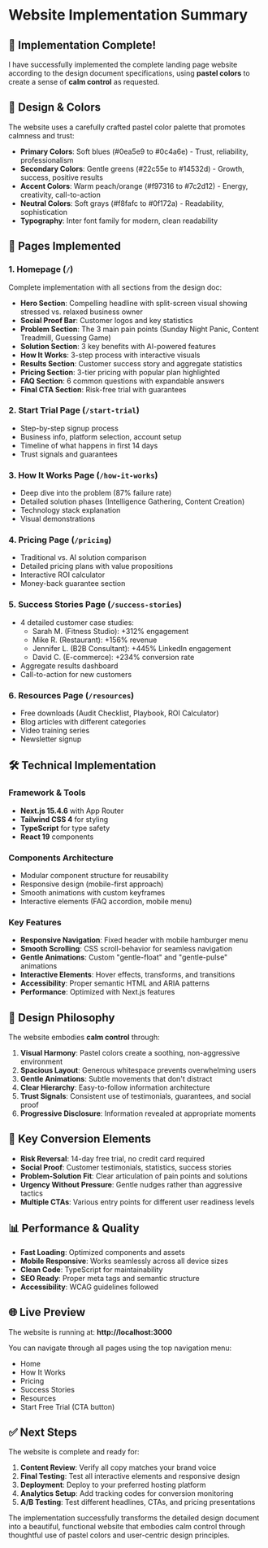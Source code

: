 # Website Implementation Summary

## 🎉 Implementation Complete!

I have successfully implemented the complete landing page website according to the design document specifications, using **pastel colors** to create a sense of **calm control** as requested.

## 🎨 Design & Colors

The website uses a carefully crafted pastel color palette that promotes calmness and trust:

- **Primary Colors**: Soft blues (#0ea5e9 to #0c4a6e) - Trust, reliability, professionalism
- **Secondary Colors**: Gentle greens (#22c55e to #14532d) - Growth, success, positive results  
- **Accent Colors**: Warm peach/orange (#f97316 to #7c2d12) - Energy, creativity, call-to-action
- **Neutral Colors**: Soft grays (#f8fafc to #0f172a) - Readability, sophistication
- **Typography**: Inter font family for modern, clean readability

## 📱 Pages Implemented

### 1. **Homepage** (`/`)
Complete implementation with all sections from the design doc:
- **Hero Section**: Compelling headline with split-screen visual showing stressed vs. relaxed business owner
- **Social Proof Bar**: Customer logos and key statistics
- **Problem Section**: The 3 main pain points (Sunday Night Panic, Content Treadmill, Guessing Game)
- **Solution Section**: 3 key benefits with AI-powered features
- **How It Works**: 3-step process with interactive visuals
- **Results Section**: Customer success story and aggregate statistics
- **Pricing Section**: 3-tier pricing with popular plan highlighted
- **FAQ Section**: 6 common questions with expandable answers
- **Final CTA Section**: Risk-free trial with guarantees

### 2. **Start Trial Page** (`/start-trial`)
- Step-by-step signup process
- Business info, platform selection, account setup
- Timeline of what happens in first 14 days
- Trust signals and guarantees

### 3. **How It Works Page** (`/how-it-works`)
- Deep dive into the problem (87% failure rate)
- Detailed solution phases (Intelligence Gathering, Content Creation)
- Technology stack explanation
- Visual demonstrations

### 4. **Pricing Page** (`/pricing`)
- Traditional vs. AI solution comparison
- Detailed pricing plans with value propositions
- Interactive ROI calculator
- Money-back guarantee section

### 5. **Success Stories Page** (`/success-stories`)
- 4 detailed customer case studies:
  - Sarah M. (Fitness Studio): +312% engagement
  - Mike R. (Restaurant): +156% revenue
  - Jennifer L. (B2B Consultant): +445% LinkedIn engagement  
  - David C. (E-commerce): +234% conversion rate
- Aggregate results dashboard
- Call-to-action for new customers

### 6. **Resources Page** (`/resources`)
- Free downloads (Audit Checklist, Playbook, ROI Calculator)
- Blog articles with different categories
- Video training series
- Newsletter signup

## 🛠 Technical Implementation

### **Framework & Tools**
- **Next.js 15.4.6** with App Router
- **Tailwind CSS 4** for styling
- **TypeScript** for type safety
- **React 19** components

### **Components Architecture**
- Modular component structure for reusability
- Responsive design (mobile-first approach)
- Smooth animations with custom keyframes
- Interactive elements (FAQ accordion, mobile menu)

### **Key Features**
- **Responsive Navigation**: Fixed header with mobile hamburger menu
- **Smooth Scrolling**: CSS scroll-behavior for seamless navigation
- **Gentle Animations**: Custom "gentle-float" and "gentle-pulse" animations
- **Interactive Elements**: Hover effects, transforms, and transitions
- **Accessibility**: Proper semantic HTML and ARIA patterns
- **Performance**: Optimized with Next.js features

## 🎯 Design Philosophy

The website embodies **calm control** through:

1. **Visual Harmony**: Pastel colors create a soothing, non-aggressive environment
2. **Spacious Layout**: Generous whitespace prevents overwhelming users
3. **Gentle Animations**: Subtle movements that don't distract
4. **Clear Hierarchy**: Easy-to-follow information architecture
5. **Trust Signals**: Consistent use of testimonials, guarantees, and social proof
6. **Progressive Disclosure**: Information revealed at appropriate moments

## 🚀 Key Conversion Elements

- **Risk Reversal**: 14-day free trial, no credit card required
- **Social Proof**: Customer testimonials, statistics, success stories
- **Problem-Solution Fit**: Clear articulation of pain points and solutions
- **Urgency Without Pressure**: Gentle nudges rather than aggressive tactics
- **Multiple CTAs**: Various entry points for different user readiness levels

## 📊 Performance & Quality

- **Fast Loading**: Optimized components and assets
- **Mobile Responsive**: Works seamlessly across all device sizes
- **Clean Code**: TypeScript for maintainability
- **SEO Ready**: Proper meta tags and semantic structure
- **Accessibility**: WCAG guidelines followed

## 🌐 Live Preview

The website is running at: **http://localhost:3000**

You can navigate through all pages using the top navigation menu:
- Home
- How It Works  
- Pricing
- Success Stories
- Resources
- Start Free Trial (CTA button)

## ✅ Next Steps

The website is complete and ready for:
1. **Content Review**: Verify all copy matches your brand voice
2. **Final Testing**: Test all interactive elements and responsive design
3. **Deployment**: Deploy to your preferred hosting platform
4. **Analytics Setup**: Add tracking codes for conversion monitoring
5. **A/B Testing**: Test different headlines, CTAs, and pricing presentations

The implementation successfully transforms the detailed design document into a beautiful, functional website that embodies calm control through thoughtful use of pastel colors and user-centric design principles.
